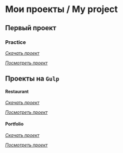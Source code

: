 # Мои проекты / My project

## Первый проект

### Practice
*[Скачать проект](https://github.com/evgeny-markov/practice/)*

*[Посмотреть проект](https://evgeny-markov.github.io/practice/)*

## Проекты на `Gulp`

#### Restaurant
*[Скачать проект](https://github.com/evgeny-markov/restaurant/)*

*[Посмотреть проект](https://evgeny-markov.github.io/restaurant/)*
#### Portfolio
*[Скачать проект](https://github.com/evgeny-markov/portfolio/)*

*[Посмотреть проект](https://evgeny-markov.github.io/portfolio/)*
